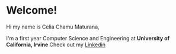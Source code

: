 # Welcome!


Hi my name is Celia Chamu Maturana,

I'm a first year Computer Science and Engineering at **University of California, Irvine**
Check out my [Linkedin](https://www.linkedin.com/in/celiachamuma/)
